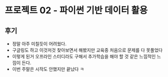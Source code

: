 # 프로젝트 02 - 파이썬 기반 데이터 활용

## 후기

*  정말 아주 미칠듯이 어려웠다.
* 구글링도 하고 이것저것 찾아보면서 해봤지만 교육중 처음으로 문제를 다 못풀었다
* 이렇게 된거 오프라인 스터디라도 구해서 추가학습을 해야 할 것 같은 느낌적인 느낌이 든다.
* 이번 주말은 시작도 안했지만 끝났다 ㅋ
